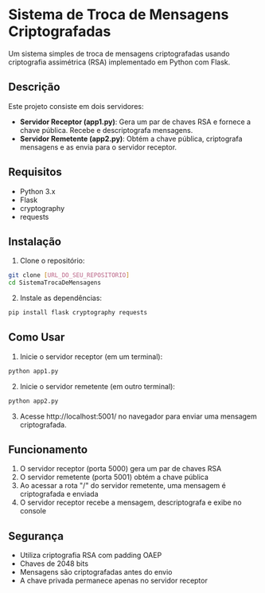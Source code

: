 # Sistema de Troca de Mensagens Criptografadas

Um sistema simples de troca de mensagens criptografadas usando criptografia assimétrica (RSA) implementado em Python com Flask.

## Descrição

Este projeto consiste em dois servidores:
- **Servidor Receptor (app1.py)**: Gera um par de chaves RSA e fornece a chave pública. Recebe e descriptografa mensagens.
- **Servidor Remetente (app2.py)**: Obtém a chave pública, criptografa mensagens e as envia para o servidor receptor.

## Requisitos

- Python 3.x
- Flask
- cryptography
- requests

## Instalação

1. Clone o repositório:
```bash
git clone [URL_DO_SEU_REPOSITORIO]
cd SistemaTrocaDeMensagens
```

2. Instale as dependências:
```bash
pip install flask cryptography requests
```

## Como Usar

1. Inicie o servidor receptor (em um terminal):
```bash
python app1.py
```

2. Inicie o servidor remetente (em outro terminal):
```bash
python app2.py
```

3. Acesse http://localhost:5001/ no navegador para enviar uma mensagem criptografada.

## Funcionamento

1. O servidor receptor (porta 5000) gera um par de chaves RSA
2. O servidor remetente (porta 5001) obtém a chave pública
3. Ao acessar a rota "/" do servidor remetente, uma mensagem é criptografada e enviada
4. O servidor receptor recebe a mensagem, descriptografa e exibe no console

## Segurança

- Utiliza criptografia RSA com padding OAEP
- Chaves de 2048 bits
- Mensagens são criptografadas antes do envio
- A chave privada permanece apenas no servidor receptor
